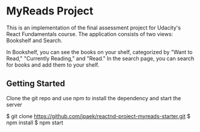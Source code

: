 # MyReads Project

This is an implementation of the final assessment project for Udacity's React Fundamentals course. The application consists of two views: Bookshelf and Search.  

In Bookshelf, you can see the books on your shelf, categorized by "Want to Read," "Currently Reading," and "Read."  In the search page, you can search for books and add them to your shelf.

## Getting Started

Clone the git repo and use npm to install the dependency and start the server

$ git clone https://github.com/jpaek/reactnd-project-myreads-starter.git
$ npm install
$ npm start
